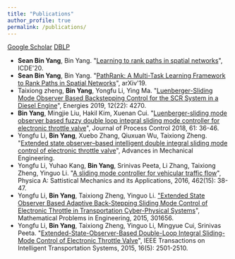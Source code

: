 ```yaml
---
title: "Publications"
author_profile: true
permalink: /publications/
---
```


[Google Scholar](https://scholar.google.com/citations?user=oIYY6AQAAAAJ&hl=en)    [DBLP](https://dblp.uni-trier.de/pers/y/Yang_0016:Bin.html)

* **Sean Bin Yang**, Bin Yang. "[Learning to rank paths in spatial networks](https://ieeexplore.ieee.org/stamp/stamp.jsp?arnumber=9101780)", ICDE'20.
* **Sean Bin Yang**, Bin Yang. "[PathRank: A Multi-Task Learning Framework to Rank Paths in Spatial Networks](https://arxiv.org/abs/1907.04028)", arXiv'19.
* Taixiong zheng, **Bin Yang**, Yongfu Li, Ying Ma. "[Luenberger-Sliding Mode Observer Based Backstepping Control for the SCR System in a Diesel Engine](https://www.mdpi.com/1996-1073/12/22/4270)", Energies 2019, 12(22): 4270.
* **Bin Yang**, Mingjie Liu, Hakil Kim, Xuenan Cui. "[Luenberger-sliding mode observer based fuzzy double loop integral sliding mode controller for electronic throttle valve](https://www.sciencedirect.com/science/article/pii/S0959152417302068)", Journal of Process Control 2018, 61: 36-46.
* Yongfu Li, **Bin Yang**, Xuebo Zhang, Qiuxuan Wu, Taixiong Zheng. "[Extended state observer–based intelligent double integral sliding mode control of electronic throttle valve](https://journals.sagepub.com/doi/full/10.1177/1687814017737981)", Advances in Mechanical Engineering.
* Yongfu Li, Yuhao Kang, **Bin Yang**, Srinivas Peeta, Li Zhang, Taixiong Zheng, Yinguo Li. "[A sliding mode controller for vehicular traffic flow](https://www.sciencedirect.com/science/article/pii/S0378437116303211)", Physica A: Sattistical Mechanics and its Applications, 2016, 462(15): 38-47.
* Yongfu Li, **Bin Yang**, Taixiong  Zheng, Yinguo Li. ["Extended State Observer Based Adaptive Back-Stepping Sliding Mode Control of Electronic Throttle in Transportation Cyber-Physical Systems](https://www.hindawi.com/journals/mpe/2015/301656/)", Mathematical Problems in Engineering, 2015, 301656.
* Yongfu Li, **Bin Yang**, Taixiong Zheng, Yinguo Li, Mingyue Cui, Srinivas Peeta. "[Extended-State-Observer-Based Double-Loop Integral Sliding-Mode Control of Electronic Throttle Valve](https://ieeexplore.ieee.org/abstract/document/7066963)", IEEE Transactions on Intelligent Transportation Systems, 2015, 16(5): 2501-2510.
